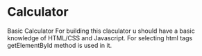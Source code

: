 # Calculator
Basic Calculator
For building this claculator u should have a basic knowledge of HTML/CSS and Javascript.
For selecting html tags getElementById method is used in it.

